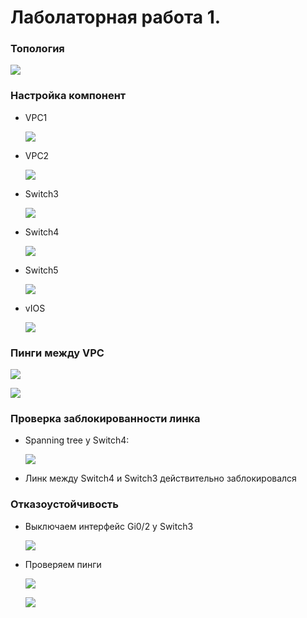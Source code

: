 # Лаболаторная работа 1.

### Топология
![](img/topology.png)

### Настройка компонент
* VPC1
  
  ![](img/vpc1.png)

* VPC2

  ![](img/vpc2.png)

* Switch3

  ![](img/switch3.png)

* Switch4

  ![](img/switch4.png)

* Switch5

  ![](img/switch5.png)

* vIOS

  ![](img/vIOS.png)

### Пинги между VPC
![](img/ping_12_full_top.png)

![](img/ping_21_full_top.png)

### Проверка заблокированности линка
* Spanning tree у Switch4:

  ![](img/spann_4.png)

* Линк между Switch4 и Switch3 действительно заблокировался

### Отказоустойчивость

* Выключаем интерфейс Gi0/2 у Switch3

  ![](img/switch3_link_shutdown.png)

* Проверяем пинги

  ![](img/ping_12_link_shutdown.png)

  ![](img/ping_21_link_shutdown.png)
